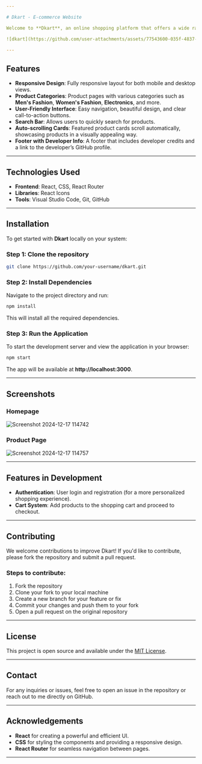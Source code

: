 ```yaml
---

# Dkart - E-commerce Website

Welcome to **Dkart**, an online shopping platform that offers a wide range of products including fashion, electronics, and more. Dkart is a modern, responsive, and user-friendly e-commerce website, built using **React** and **CSS**. This project is designed to provide a seamless shopping experience for users across all devices.

![dkart](https://github.com/user-attachments/assets/77543600-035f-4837-986f-8c6641d1a3c9)

---
```


## Features

- **Responsive Design**: Fully responsive layout for both mobile and desktop views.
- **Product Categories**: Product pages with various categories such as **Men's Fashion**, **Women's Fashion**, **Electronics**, and more.
- **User-Friendly Interface**: Easy navigation, beautiful design, and clear call-to-action buttons.
- **Search Bar**: Allows users to quickly search for products.
- **Auto-scrolling Cards**: Featured product cards scroll automatically, showcasing products in a visually appealing way.
- **Footer with Developer Info**: A footer that includes developer credits and a link to the developer’s GitHub profile.

---

## Technologies Used

- **Frontend**: React, CSS, React Router
- **Libraries**: React Icons
- **Tools**: Visual Studio Code, Git, GitHub

---

## Installation

To get started with **Dkart** locally on your system:

### Step 1: Clone the repository

```bash
git clone https://github.com/your-username/dkart.git
```

### Step 2: Install Dependencies

Navigate to the project directory and run:

```bash
npm install
```

This will install all the required dependencies.

### Step 3: Run the Application

To start the development server and view the application in your browser:

```bash
npm start
```

The app will be available at **http://localhost:3000**.

---

## Screenshots

### Homepage

![Screenshot 2024-12-17 114742](https://github.com/user-attachments/assets/f0d43cc6-fa70-48ae-a278-e018baed626a)

### Product Page

![Screenshot 2024-12-17 114757](https://github.com/user-attachments/assets/9aa371ef-9df2-4390-9056-0984c6f7e698)

---

## Features in Development

- **Authentication**: User login and registration (for a more personalized shopping experience).
- **Cart System**: Add products to the shopping cart and proceed to checkout.

---

## Contributing

We welcome contributions to improve Dkart! If you'd like to contribute, please fork the repository and submit a pull request.

### Steps to contribute:

1. Fork the repository
2. Clone your fork to your local machine
3. Create a new branch for your feature or fix
4. Commit your changes and push them to your fork
5. Open a pull request on the original repository

---

## License

This project is open source and available under the [MIT License](LICENSE).

---

## Contact

For any inquiries or issues, feel free to open an issue in the repository or reach out to me directly on GitHub.

---

## Acknowledgements

- **React** for creating a powerful and efficient UI.
- **CSS** for styling the components and providing a responsive design.
- **React Router** for seamless navigation between pages.

---
